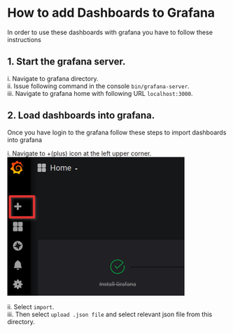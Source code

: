 # How to add Dashboards to Grafana

In order to use these dashboards with grafana you have to follow these instructions

## 1. Start the grafana server.

i. Navigate to grafana directory.  
ii. Issue following command in the console `bin/grafana-server`.  
iii. Navigate to grafana home with following URL `localhost:3000`.

## 2. Load dashboards into grafana.
Once you have login to the grafana follow these steps to import dashboards into grafana

i. Navigate to +(plus) icon at the left upper corner.  
![](./image-1.png)

ii. Select `import`.  
iii. Then select `upload .json file` and select relevant json file from this directory.

